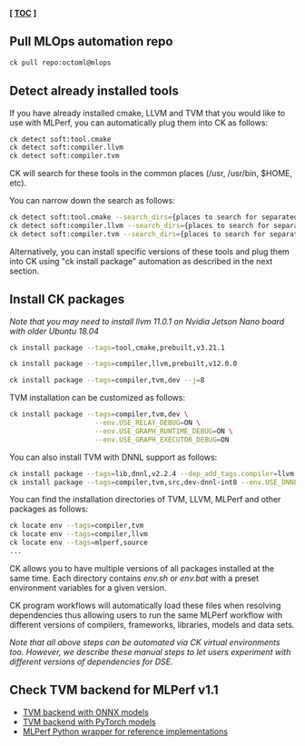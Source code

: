 **[ [TOC](../README.md) ]**

## Pull MLOps automation repo

```bash
ck pull repo:octoml@mlops
```

## Detect already installed tools

If you have already installed cmake, LLVM and TVM that you would like to use with MLPerf,
you can automatically plug them into CK as follows:
```bash
ck detect soft:tool.cmake
ck detect soft:compiler.llvm
ck detect soft:compiler.tvm
```

CK will search for these tools in the common places (/usr, /usr/bin, $HOME, etc).

You can narrow down the search as follows:
```bash
ck detect soft:tool.cmake --search_dirs={places to search for separated by comma}
ck detect soft:compiler.llvm --search_dirs={places to search for separated by comma}
ck detect soft:compiler.tvm --search_dirs={places to search for separated by comma}
```

Alternatively, you can install specific versions of these tools and plug them into CK
using "ck install package" automation as described in the next section.

## Install CK packages

*Note that you may need to install llvm 11.0.1 on Nvidia Jetson Nano board with older Ubuntu 18.04*


```bash
ck install package --tags=tool,cmake,prebuilt,v3.21.1

ck install package --tags=compiler,llvm,prebuilt,v12.0.0

ck install package --tags=compiler,tvm,dev --j=8

```

TVM installation can be customized as follows:
```bash
ck install package --tags=compiler,tvm,dev \
                     --env.USE_RELAY_DEBUG=ON \
                     --env.USE_GRAPH_RUNTIME_DEBUG=ON \
                     --env.USE_GRAPH_EXECUTOR_DEBUG=ON
```

You can also install TVM with DNNL support as follows:
```bash
ck install package --tags=lib,dnnl,v2.2.4 --dep_add_tags.compiler=llvm
ck install package --tags=compiler,tvm,src,dev-dnnl-int8 --env.USE_DNNL_CODEGEN=ON --env.USE_OPENMP=gnu --j=16
```

You can find the installation directories of TVM, LLVM, MLPerf and other packages as follows:
```bash
ck locate env --tags=compiler,tvm
ck locate env --tags=compiler,llvm
ck locate env --tags=mlperf,source
...
```

CK allows you to have multiple versions of all packages installed at the same time.
Each directory contains *env.sh* or *env.bat* with a preset environment variables
for a given version. 

CK program workflows will automatically load these files when resolving dependencies
thus allowing users to run the same MLPerf workflow with different versions
of compilers, frameworks, libraries, models and data sets.

*Note that all above steps can be automated via CK virtual environments too.
 However, we describe these manual steps to let users experiment 
 with different versions of dependencies for DSE.* 


## Check TVM backend for MLPerf v1.1

* [TVM backend with ONNX models](https://github.com/octoml/mlcommons-inference/blob/r1.1/vision/classification_and_detection/python/backend_tvm_onnx.py)
* [TVM backend with PyTorch models](https://github.com/octoml/mlcommons-inference/blob/r1.1/vision/classification_and_detection/python/backend_tvm_pytorch.py)
* [MLPerf Python wrapper for reference implementations](https://github.com/octoml/mlcommons-inference/blob/r1.1/vision/classification_and_detection/python/main.py)

